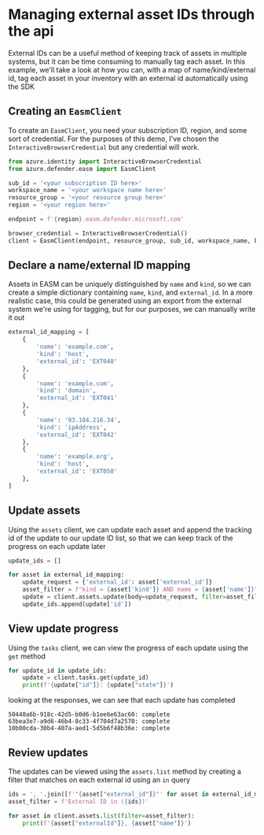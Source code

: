 # Managing external asset IDs through the api
External IDs can be a useful method of keeping track of assets in multiple systems, but it can be time consuming to manually tag each asset. In this example, we'll take a look at how you can, with a map of name/kind/external id, tag each asset in your inventory with an external id automatically using the SDK

## Creating an `EasmClient`
To create an `EasmClient`, you need your subscription ID, region, and some sort of credential. For the purposes of this demo, I've chosen the `InteractiveBrowserCredential` but any credential will work.

```python 
from azure.identity import InteractiveBrowserCredential
from azure.defender.easm import EasmClient

sub_id = '<your subscription ID here>'
workspace_name = '<your workspace name here>'
resource_group = '<your resource group here>'
region = '<your region here>'

endpoint = f'{region}.easm.defender.microsoft.com'

browser_credential = InteractiveBrowserCredential()
client = EasmClient(endpoint, resource_group, sub_id, workspace_name, browser_credential)
```

## Declare a name/external ID mapping
Assets in EASM can be uniquely distinguished by `name` and `kind`, so we can create a simple dictionary containing `name`, `kind`, and `external_id`. In a more realistic case, this could be generated using an export from the external system we're using for tagging, but for our purposes, we can manually write it out

```python
external_id_mapping = [
    {
        'name': 'example.com',
        'kind': 'host',
        'external_id': 'EXT040'
    },
    {
        'name': 'example.com',
        'kind': 'domain',
        'external_id': 'EXT041'
    },
    {
        'name': '93.184.216.34',
        'kind': 'ipAddress',
        'external_id': 'EXT042'
    },
    {
        'name': 'example.org',
        'kind': 'host',
        'external_id': 'EXT050'
    },
]
```
## Update assets 
Using the `assets` client, we can update each asset and append the tracking id of the update to our update ID list, so that we can keep track of the progress on each update later

```python
update_ids = []

for asset in external_id_mapping:
    update_request = {'external_id': asset['external_id']}
    asset_filter = f"kind = {asset['kind']} AND name = {asset['name']}"
    update = client.assets.update(body=update_request, filter=asset_filter)
    update_ids.append(update['id'])
```

## View update progress
Using the `tasks` client, we can view the progress of each update using the `get` method
```python
for update_id in update_ids:
    update = client.tasks.get(update_id)
    print(f'{update["id"]}: {update["state"]}')
```

looking at the responses, we can see that each update has completed
```
50448a6b-918c-42d5-b0d6-b1ee6e63ac60: complete
63bea3e7-a9d6-46b4-8c33-4f704d7a2570: complete
10b00cda-30b4-407a-aed1-5d5b6f48b36e: complete
```

## Review updates
The updates can be viewed using the `assets.list` method by creating a filter that matches on each external id using an `in` query
```python
ids = ', '.join([f'"{asset["external_id"]}"' for asset in external_id_mapping])
asset_filter = f'External ID in ({ids})'

for asset in client.assets.list(filter=asset_filter):
    print(f'{asset["externalId"]}, {asset["name"]}')
```

